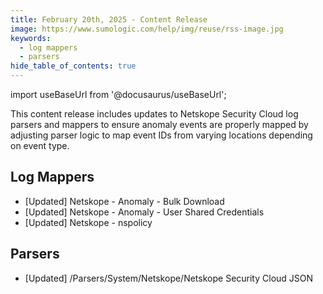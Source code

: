 ```yaml
---
title: February 20th, 2025 - Content Release
image: https://www.sumologic.com/help/img/reuse/rss-image.jpg
keywords:
  - log mappers
  - parsers
hide_table_of_contents: true    
---
```


import useBaseUrl from '@docusaurus/useBaseUrl';



This content release includes updates to Netskope Security Cloud log parsers and mappers to ensure anomaly events are properly mapped by adjusting parser logic to map event IDs from varying locations depending on event type.

## Log Mappers
- [Updated] Netskope - Anomaly - Bulk Download
- [Updated] Netskope - Anomaly - User Shared Credentials
- [Updated] Netskope - nspolicy

## Parsers
- [Updated] /Parsers/System/Netskope/Netskope Security Cloud JSON